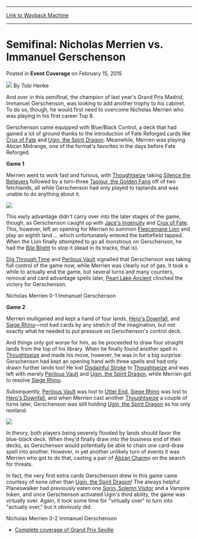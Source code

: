 
---
[Link to Wayback Machine](https://web.archive.org/web/20150218002137/http://magic.wizards.com/en/events/coverage/gpsev15/sf-merrien-gerschenson)

[_metadata_:author]:- "Tobi Henke"
[_metadata_:description]:- "And over in this semifinal, the champion of last year's Grand Prix Madrid, Immanuel Gerschenson, was looking to add another trophy to his cabinet. To do so, though, he would first need to overcome Nicholas Merrien who was playing in his first career Top 8."
[_metadata_:generator]:- "Drupal 7 (http://drupal.org)"
[_metadata_:node]:- "346596"
[_metadata_:publish_date]:- "2015-02-15"
[_metadata_:source]:- "div-main-content"
[_metadata_:title]:- "Semifinal: Nicholas Merrien vs. Immanuel Gerschenson"
[_metadata_:wayback_capture_timestamp]:- "2015-02-18 00:21:37"
[_metadata_:wayback_raw_url]:- "https://web.archive.org/web/20150218002137id_/http://magic.wizards.com/en/events/coverage/gpsev15/sf-merrien-gerschenson"
[_metadata_:wayback_url]:- "http://magic.wizards.com/en/events/coverage/gpsev15/sf-merrien-gerschenson"
---


Semifinal: Nicholas Merrien vs. Immanuel Gerschenson
====================================================



 Posted in **Event Coverage**
 on February 15, 2015 






![](https://media.magic.wizards.com/styles/auth_small/public/images/person/henke_author.jpg)
By Tobi Henke










And over in this semifinal, the champion of last year's Grand Prix Madrid, Immanuel Gerschenson, was looking to add another trophy to his cabinet. To do so, though, he would first need to overcome Nicholas Merrien who was playing in his first career Top 8.



Gerschenson came equipped with Blue/Black Control, a deck that had gained a lot of ground thanks to the introduction of Fate Reforged cards like [Crux of Fate](http://gatherer.wizards.com/Pages/Card/Details.aspx?name=Crux+of+Fate) and [Ugin, the Spirit Dragon](http://gatherer.wizards.com/Pages/Card/Details.aspx?name=Ugin%2C+the+Spirit+Dragon). Meanwhile, Merrien was playing Abzan Midrange, one of the format's favorites in the days before Fate Reforged.



**Game 1**



Merrien went to work fast and furious, with [Thoughtseize](http://gatherer.wizards.com/Pages/Card/Details.aspx?name=Thoughtseize) taking [Silence the Believers](http://gatherer.wizards.com/Pages/Card/Details.aspx?name=Silence+the+Believers) followed by a turn-three [Tasigur, the Golden Fang](http://gatherer.wizards.com/Pages/Card/Details.aspx?name=Tasigur%2C+the+Golden+Fang) off of two fetchlands, all while Gerschenson had only played to taplands and was unable to do anything about it.


![](https://media.wizards.com/2015/events/gpsev15/sf2_merrien.jpg)



This early advantage didn't carry over into the later stages of the game, though, as Gerschenson caught up with [Jace's Ingenuity](http://gatherer.wizards.com/Pages/Card/Details.aspx?name=Jace%27s+Ingenuity) and [Crux of Fate](http://gatherer.wizards.com/Pages/Card/Details.aspx?name=Crux+of+Fate). This, however, left an opening for Merrien to summon [Fleecemane Lion](http://gatherer.wizards.com/Pages/Card/Details.aspx?name=Fleecemane+Lion) and play an eighth land … which unfortunately entered the battlefield tapped. When the Lion finally attempted to go all monstrous on Gerschenson, he had the [Bile Blight](http://gatherer.wizards.com/Pages/Card/Details.aspx?name=Bile+Blight) to stop it (dead in its tracks, that is).



[Dig Through Time](http://gatherer.wizards.com/Pages/Card/Details.aspx?name=Dig+Through+Time) and [Perilous Vault](http://gatherer.wizards.com/Pages/Card/Details.aspx?name=Perilous+Vault) signalled that Gerschenson was taking full control of the game now, while Merrien was clearly out of gas. It took a while to actually end the game, but several turns and many counters, removal and card advantage spells later, [Pearl Lake Ancient](http://gatherer.wizards.com/Pages/Card/Details.aspx?name=Pearl+Lake+Ancient) clinched the victory for Gerschenson.



Nicholas Merrien 0-1 Immanuel Gerschenson



**Game 2**



Merrien mulliganed and kept a hand of four lands, [Hero's Downfall](http://gatherer.wizards.com/Pages/Card/Details.aspx?name=Hero%27s+Downfall), and [Siege Rhino](http://gatherer.wizards.com/Pages/Card/Details.aspx?name=Siege+Rhino)—not bad cards by any stretch of the imagination, but not exactly what he needed to put pressure on Gerschenson's control deck.



And things only got worse for him, as he proceeded to draw four straight lands from the top of his library. When he finally found another spell in [Thoughtseize](http://gatherer.wizards.com/Pages/Card/Details.aspx?name=Thoughtseize) and made his move, however, he was in for a big surprise: Gerschenson had kept an opening hand with three spells and had only drawn further lands too! He lost [Disdainful Stroke](http://gatherer.wizards.com/Pages/Card/Details.aspx?name=Disdainful+Stroke) to [Thoughtseize](http://gatherer.wizards.com/Pages/Card/Details.aspx?name=Thoughtseize) and was left with merely [Perilous Vault](http://gatherer.wizards.com/Pages/Card/Details.aspx?name=Perilous+Vault) and [Ugin, the Spirit Dragon](http://gatherer.wizards.com/Pages/Card/Details.aspx?name=Ugin%2C+the+Spirit+Dragon), while Merrien got to resolve [Siege Rhino](http://gatherer.wizards.com/Pages/Card/Details.aspx?name=Siege+Rhino).



Subsequently, [Perilous Vault](http://gatherer.wizards.com/Pages/Card/Details.aspx?name=Perilous+Vault) was lost to [Utter End](http://gatherer.wizards.com/Pages/Card/Details.aspx?name=Utter+End), [Siege Rhino](http://gatherer.wizards.com/Pages/Card/Details.aspx?name=Siege+Rhino) was lost to [Hero's Downfall](http://gatherer.wizards.com/Pages/Card/Details.aspx?name=Hero%27s+Downfall), and when Merrien cast another [Thoughtseize](http://gatherer.wizards.com/Pages/Card/Details.aspx?name=Thoughtseize) a couple of turns later, Gerschenson was still holding [Ugin, the Spirit Dragon](http://gatherer.wizards.com/Pages/Card/Details.aspx?name=Ugin%2C+the+Spirit+Dragon) as his only nonland.


![](https://media.wizards.com/2015/events/gpsev15/sf2_gerschenson.jpg)



In theory, both players being severely flooded by lands should favor the blue-black deck. When they'd finally draw into the business end of their decks, as Gerschenson would potentially be able to chain one card-draw spell into another. However, in yet another unlikely turn of events it was Merrien who got to do that, casting a pair of [Abzan Charm](http://gatherer.wizards.com/Pages/Card/Details.aspx?name=Abzan+Charm)s on the search for threats.



In fact, the very first extra cards Gerschenson drew in this game came courtesy of none other than [Ugin, the Spirit Dragon](http://gatherer.wizards.com/Pages/Card/Details.aspx?name=Ugin%2C+the+Spirit+Dragon)! The always helpful Planeswalker had previously eaten one [Sorin, Solemn Visitor](http://gatherer.wizards.com/Pages/Card/Details.aspx?name=Sorin%2C+Solemn+Visitor) and a Vampire token, and once Gerschenson activated Ugin's third ability, the game was virtually over. Again, it took some time for "virtually over" to turn into "actually over," but it obviously did.



Nicholas Merrien 0-2 Immanuel Gerschenson


* [Complete coverage of Grand Prix Seville](/node/345696)

 





